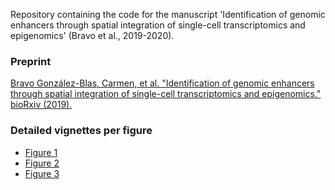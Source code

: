 Repository containing the code for the manuscript  'Identification of genomic enhancers through spatial integration of single-cell transcriptomics and epigenomics' (Bravo et al., 2019-2020).

### Preprint 

[Bravo González-Blas, Carmen, et al. "Identification of genomic enhancers through spatial integration of single-cell transcriptomics and epigenomics." bioRxiv (2019).](https://www.biorxiv.org/content/10.1101/2019.12.19.882381v1)

### Detailed vignettes per figure

- [Figure 1](https://rawcdn.githack.com/aertslab/Bravo_et_al_EyeAntennalDisc/eb2f9dcfad3433f544a5297db5504dc4501ff972/Figure_1/Figure_1.html)
- [Figure 2](https://raw.githack.com/aertslab/Bravo_et_al_EyeAntennalDisc/eb2f9dcfad3433f544a5297db5504dc4501ff972/Figure_2/Figure_2.html)
- [Figure 3](https://raw.githack.com/aertslab/Bravo_et_al_EyeAntennalDisc/103edb3c7834f59033a3baa5220d528c9f81fb47/Figure_3/Figure_3.html)



